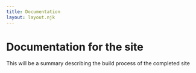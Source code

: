 ```yaml
---
title: Documentation
layout: layout.njk
---
```


# Documentation for the site

<p>This will be a summary describing the build process of the completed site</p>